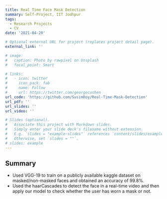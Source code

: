 ```yaml
---
title: Real Time Face Mask Detection
summary: Self-Project, IIT Jodhpur
tags:
  - Research Projects
  - CV
date: '2021-04-20'

# Optional external URL for project (replaces project detail page).
external_link: ''

# image:
#   caption: Photo by rawpixel on Unsplash
#   focal_point: Smart

# links:
#   - icon: twitter
#     icon_pack: fab
#     name: Follow
#     url: https://twitter.com/georgecushen
url_code: 'https://github.com/SusimRoy/Real-Time-Mask-Detection'
url_pdf: ''
url_slides: ''
url_video: ''

# Slides (optional).
#   Associate this project with Markdown slides.
#   Simply enter your slide deck's filename without extension.
#   E.g. `slides = "example-slides"` references `content/slides/example-slides.md`.
#   Otherwise, set `slides = ""`.
# slides: example
---
```


## Summary 
- Used VGG-19 to train on a publicly available kaggle dataset on masked/non-masked faces and obtained an accuracy of 99.8%.
- Used the haarCascades to detect the face in a real-time video and then apply our model to check whether the user has worn a mask or not.